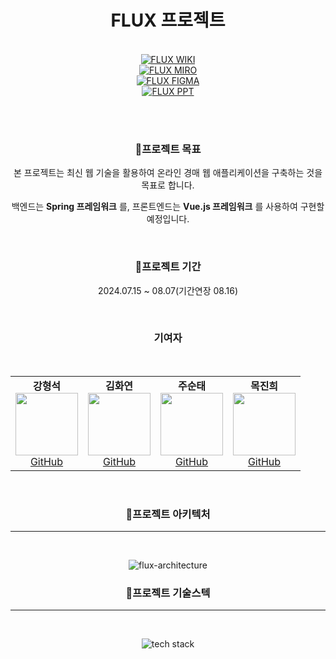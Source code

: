 <H1 align="center">FLUX 프로젝트</H1>
<br>
<div align="center">
  
<div style="display: flex; flex-direction: column; align-items: center;">
  <a href="https://github.com/Flux2024/.github/wiki">
    <img src="https://github.com/user-attachments/assets/a314623e-d7aa-4fad-90ae-005acdb23932" alt="FLUX WIKI">
  </a>
  <a href="https://miro.com/welcomeonboard/c0JYOEVIejUwYVJ4VmdWOWlYejZITkVLV1hQN21Ea3czeElqNDhES3o2ODNHQXVFbE92dGRnSVowOThJd1RvaXwzNDU4NzY0NTkyOTkyNDczMDEyfDI=?share_link_id=648627703485">
    <img src="https://github.com/user-attachments/assets/32c194f0-2a64-4cbd-aea7-ee8edb1c9c3d" alt="FLUX MIRO">
  </a>
  <a href="https://www.figma.com/design/S13VWlt0WyyU9MjR1o5sg6/FLUX?node-id=0-1&t=qg4snUP77z8Rqdru-1" >
    <img src="https://github.com/user-attachments/assets/0255183d-fb83-4347-9ac9-5a63bc42f391" alt="FLUX FIGMA">
  </a>
  <a href="https://www.canva.com/design/DAGN0CgAGPU/tC3kvHD6hpxaWif0N1fy6A/edit?utm_content=DAGN0CgAGPU&utm_campaign=designshare&utm_medium=link2&utm_source=sharebutton" >
      <img src="https://github.com/user-attachments/assets/905d4b26-93ac-418f-bb8a-a2ccfa3799fc" alt="FLUX PPT">
  </a>
</div>

<br><br>

  <h3>🚀프로젝트 목표</h3>
  <p>본 프로젝트는 최신 웹 기술을 활용하여 온라인 경매 웹 애플리케이션을 구축하는 것을 목표로 합니다.</p> 
  <p>백엔드는 <strong>Spring 프레임워크</strong> 를, 프론트엔드는 <strong>Vue.js 프레임워크</strong> 를 사용하여 구현할 예정입니다.</p>
  <br>
  <h3>🚀프로젝트 기간</h3>
  <p>2024.07.15 ~ 08.07(기간연장 08.16)</p>
  <br>
  <h3 align="center">기여자</h3>
  <br>
  <table>
    <tr>
      <td align="center">
        <strong>강형석</strong><br>
        <img src="https://avatars.githubusercontent.com/ppudding3861" width="100" height="100"><br>
        <a href="https://github.com/ppudding3861">GitHub</a>
      </td>
      <td align="center">
        <strong>김화연</strong><br>
        <img src="https://avatars.githubusercontent.com/KHY90" width="100" height="100"><br>
        <a href="https://github.com/KHY90">GitHub</a>
      </td>
      <td align="center">
        <strong>주순태</strong><br>
        <img src="https://avatars.githubusercontent.com/Stjoo0925" width="100" height="100"><br>
        <a href="https://github.com/Stjoo0925">GitHub</a>
      </td>
      <td align="center">
        <strong>목진희</strong><br>
        <img src="https://avatars.githubusercontent.com/Jin-tonix" width="100" height="100"><br>
        <a href="https://github.com/Jin-tonix">GitHub</a>
      </td>
    </tr>
  </table>
  <br>

<h3>🚀프로젝트 아키텍처</h3><hr><br>

![flux-architecture](https://github.com/user-attachments/assets/f15ccabf-c6f2-444e-837b-42bbbb5d273e)


<h3>🚀프로젝트 기술스텍</h3><hr><br>

![tech stack](https://github.com/user-attachments/assets/9e492c1d-909b-4adf-9b96-528f5deee401)


